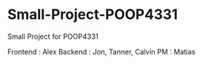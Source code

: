 # Small-Project-POOP4331

Small Project for POOP4331

Frontend : Alex
Backend : Jon, Tanner, Calvin
PM : Matias

